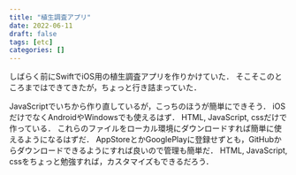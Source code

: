 ```yaml
---
title: "植生調査アプリ"
date: 2022-06-11
draft: false
tags: [etc]
categories: []
---
```


しばらく前にSwiftでiOS用の植生調査アプリを作りかけていた．
そこそこのところまではできてきたが，ちょっと行き詰まっていた．

JavaScriptでいちから作り直しているが，こっちのほうが簡単にできそう．
iOSだけでなくAndroidやWindowsでも使えるはず．
HTML, JavaScript, cssだけで作っている．
これらのファイルをローカル環境にダウンロードすれば簡単に使えるようになるはずだ．
AppStoreとかGooglePlayに登録せずとも，GitHubからダウンロードできるようにすれば良いので管理も簡単だ．
HTML, JavaScript, cssをちょっと勉強すれば，カスタマイズもできるだろう．
